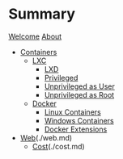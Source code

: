 # Summary

[Welcome](./welcome.md)
[About](./about.md)
* [Containers](./containers.md)
    * [LXC](./containers/lxc/lxc.md)
        * [LXD](./containers/lxc/lxd.md)    
        * [Privileged](./containers/lxc/privileged.md)
        * [Unprivileged as User](./containers/lxc/unprivileged_user.md)
        * [Unprivileged as Root](./containers/lxc/unprivileged_root.md)
    * [Docker](./containers/docker/docker.md)
        * [Linux Containers](./containers/docker/docker_linux.md)        
        * [Windows Containers](./containers/docker/docker_windows.md)        
        * [Docker Extensions](./containers/docker/docker_extensions.md)
* [Web]()(./web.md)
    * [Cost]()(./cost.md)
